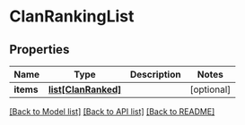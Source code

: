 # ClanRankingList

## Properties
Name | Type | Description | Notes
------------ | ------------- | ------------- | -------------
**items** | [**list[ClanRanked]**](ClanRanked.md) |  | [optional] 

[[Back to Model list]](../README.md#documentation-for-models) [[Back to API list]](../README.md#documentation-for-api-endpoints) [[Back to README]](../README.md)


